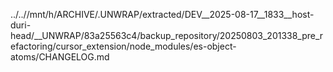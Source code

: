 ../..//mnt/h/ARCHIVE/.UNWRAP/extracted/DEV__2025-08-17__1833__host-duri-head/__UNWRAP/83a25563c4/backup_repository/20250803_201338_pre_refactoring/cursor_extension/node_modules/es-object-atoms/CHANGELOG.md